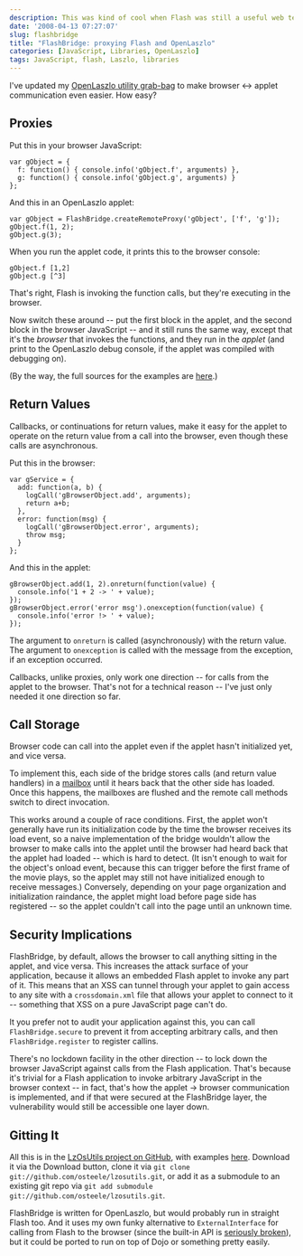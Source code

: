 ```yaml
---
description: This was kind of cool when Flash was still a useful web technology
date: '2008-04-13 07:27:07'
slug: flashbridge
title: "FlashBridge: proxying Flash and OpenLaszlo"
categories: [JavaScript, Libraries, OpenLaszlo]
tags: JavaScript, flash, Laszlo, libraries
---
```


I've updated my [OpenLaszlo utility grab-bag](http://github.com/osteele/lzosutils) to make browser <-> applet communication even easier.  How easy?

<!-- more -->

## Proxies

Put this in your browser JavaScript:

    var gObject = {
      f: function() { console.info('gObject.f', arguments) },
      g: function() { console.info('gObject.g', arguments) }
    };

And this in an OpenLaszlo applet:

    var gObject = FlashBridge.createRemoteProxy('gObject', ['f', 'g']);
    gObject.f(1, 2);
    gObject.g(3);

When you run the applet code, it prints this to the browser console:

    gObject.f [1,2]
    gObject.g [^3]

That's right, Flash is invoking the function calls, but they're executing in the browser.

Now switch these around -- put the first block in the applet, and the second block in the browser JavaScript -- and it still runs the same way, except that it's the *browser* that invokes the functions, and they run in the *applet* (and print to the OpenLaszlo debug console, if the applet was compiled with debugging on).

(By the way, the full sources for the examples are [here](http://github.com/osteele/lzosutils/tree/master/test/flashbridge).)

## Return Values

Callbacks, or continuations for return values, make it easy for the applet to operate on the return value from a call into the browser, even though these calls are asynchronous.

Put this in the browser:

    var gService = {
      add: function(a, b) {
        logCall('gBrowserObject.add', arguments);
        return a+b;
      },
      error: function(msg) {
        logCall('gBrowserObject.error', arguments);
        throw msg;
      }
    };

And this in the applet:

    gBrowserObject.add(1, 2).onreturn(function(value) {
      console.info('1 + 2 -> ' + value);
    });
    gBrowserObject.error('error msg').onexception(function(value) {
      console.info('error !> ' + value);
    });

The argument to `onreturn` is called (asynchronously) with the return value.  The argument to `onexception` is called with the message from the exception, if an exception occurred.

Callbacks, unlike proxies, only work one direction -- for calls from the applet to the browser.  That's not for a technical reason -- I've just only needed it one direction so far.

## Call Storage

Browser code can call into the applet even if the applet hasn't initialized yet, and vice versa.

To implement this, each side of the bridge stores calls (and return value handlers) in a [mailbox](http://en.wikipedia.org/wiki/Mailbox_%28computing%29) until it hears back that the other side has loaded.  Once this happens, the mailboxes are flushed and the remote call methods switch to direct invocation.

This works around a couple of race conditions.  First, the applet won't generally have run its initialization code by the time the browser receives its load event, so a naive implementation of the bridge wouldn't allow the browser to make calls into the applet until the browser had heard back that the applet had loaded -- which is hard to detect.  (It isn't enough to wait for the object's onload event, because this can trigger before the first frame of the movie plays, so the applet may still not have initialized enough to receive messages.)  Conversely, depending on your page organization and initialization raindance, the applet might load before page side has registered -- so the applet couldn't call into the page until an unknown time.

## Security Implications

FlashBridge, by default, allows the browser to call anything sitting in the applet, and vice versa.  This increases the attack surface of your application, because it allows an embedded Flash applet to invoke any part of it.  This means that an XSS can tunnel through your applet to gain access to any site with a `crossdomain.xml` file that allows your applet to connect to it -- something that XSS on a pure JavaScript page can't do.

It you prefer not to audit your application against this, you can call `FlashBridge.secure` to prevent it from accepting arbitrary calls, and then `FlashBridge.register` to register callins.

There's no lockdown facility in the other direction -- to lock down the browser JavaScript against calls from the Flash application.  That's because it's trivial for a Flash application to invoke arbitrary JavaScript in the browser context -- in fact, that's how the applet -> browser communication is implemented, and if that were secured at the FlashBridge layer, the vulnerability would still be accessible one layer down.

## Gitting It

All this is in the [LzOsUtils project on GitHub](http://github.com/osteele/lzosutils), with examples [here](http://github.com/osteele/lzosutils/tree/master/test/flashbridge).  Download it via the Download button, clone it via `git clone git://github.com/osteele/lzosutils.git`, or add it as a submodule to an existing git repo via `git add submodule git://github.com/osteele/lzosutils.git`.

FlashBridge is written for OpenLaszlo, but would probably run in straight Flash too. And it uses my own funky alternative to `ExternalInterface` for calling from Flash to the browser (since the built-in API is [seriously broken](http://codinginparadise.org/weblog/2005/12/serious-bug-in-flash-8.html)), but it could be ported to run on top of Dojo or something pretty easily.
